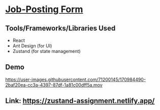 # [Job-Posting Form](https://zustand-assignment.netlify.app/)

## Tools/Frameworks/Libraries Used
- React
- Ant Design (for UI)
- Zustand (for state management)

## Demo

https://user-images.githubusercontent.com/71200145/170984490-2baf20ea-cc3a-4397-87df-1a81c00dff5a.mov

## Link: https://zustand-assignment.netlify.app/
